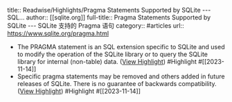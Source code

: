title:: Readwise/Highlights/Pragma Statements Supported by SQLite --- SQL...
author:: [[sqlite.org]]
full-title:: Pragma Statements Supported by SQLite --- SQLite 支持的 Pragma 语句
category:: #articles
url:: https://www.sqlite.org/pragma.html

- The PRAGMA statement is an SQL extension specific to SQLite and used to modify the operation of the SQLite library or to query the SQLite library for internal (non-table) data. ([View Highlight](https://read.readwise.io/read/01hf4ygptwmamvhyv8v6g58hp4)) #Highlight #[[2023-11-14]]
- Specific pragma statements may be removed and others added in future releases of SQLite. There is no guarantee of backwards compatibility. ([View Highlight](https://read.readwise.io/read/01hf4yhc95pnx2henz6mysqzqz)) #Highlight #[[2023-11-14]]